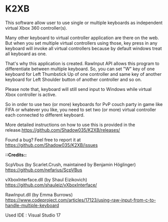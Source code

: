 # K2XB
This software allow user to use single or multiple keyboards as independent virtual Xbox 360 controller(s).


Many other keyboard to virtual controller application are there on the web. But when you set multiple virtual controllers using those, key press in any keyboard will invoke all virtual controllers because by default windows treat all keyboard as one.


That's why this application is created. RawInput API allows this program to differentiate between multiple keyboard. So, you can set "W" key of one keyboard for Left Thumbstick Up of one controller and same key of another keyboard for Left Shoulder button of another controller and so on. 


Please note that, keyboard will still send input to Windows while virtual Xbox controller is active.


So in order to use two (or more) keyboards for PvP couch party in game like FIFA or whatever you like, you need to set two (or more) virtual controller each connected to different keyboard. 


More detailed instructions on how to use this is provided in the release.https://github.com/Shadow035/K2XB/releases/


Found a bug? Feel free to report it at https://github.com/Shadow035/K2XB/issues

**::Credits::**

ScpVbus (by Scarlet.Crush, maintained by Benjamin Höglinger)
https://github.com/nefarius/ScpVBus

vXboxInterface.dll (by Shaul Eizikovich)
https://github.com/shauleiz/vXboxInterface/

RawInput.dll (by Emma Burrows)
https://www.codeproject.com/articles/17123/using-raw-input-from-c-to-handle-multiple-keyboard

Used IDE : Visual Studio 17 
